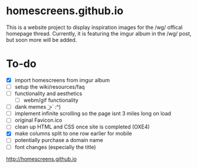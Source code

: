 # homescreens.github.io
This is a website project to display inspiration images for the /wg/ offical homepage thread.
Currently, it is featuring the imgur album in the /wg/ post, but soon more will be added.

# To-do
- [x] import homescreens from imgur album
- [ ] setup the wiki/resources/faq
- [ ] functionality and aesthetics
   - [ ] webm/gif functionality
- [ ] dank memes  ˙͜>˙ :^)
- [ ] implement infinite scrolling so the page isnt 3 miles long on load
- [ ] original Favicon.ico
- [ ] clean up HTML and CSS once site is completed (OXE4)
- [x] make columns split to one row earlier for mobile
- [ ] potentially purchase a domain name
- [ ] font changes (especially the title)

http://homescreens.github.io
